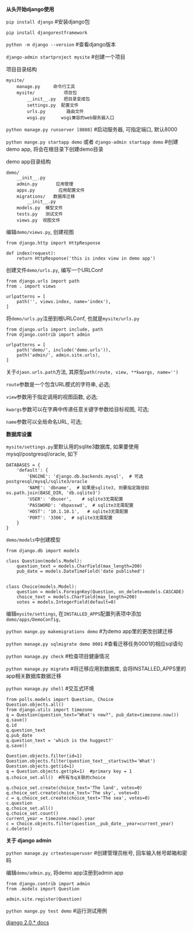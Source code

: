 **从头开始django使用**

`pip install django`  #安装django包

`pip install djangorestframework`

`python -m django --version`  #查看django版本

`django-admin startproject mysite`  #创建一个项目

项目目录结构

```
mysite/
    manage.py     命令行工具
    mysite/           项目包
        __init__.py   把目录变成包
        settings.py  配置文件
        urls.py        路由文件
        wsgi.py      wsgi兼容的web服务器入口
```

`python manage.py runserver [8080]`  #启动服务器, 可指定端口, 默认8000

`python mange.py startapp demo` 或者 `django-admin startapp demo` #创建demo app, 将会在根目录下创建demo目录

demo app目录结构

```
demo/
    __init__.py
    admin.py       应用管理
    apps.py         应用配置文件
    migrations/   数据库迁移
        __init__.py
    models.py  模型文件
    tests.py   测试文件
    views.py  视图文件
```

编辑`demo/views.py`, 创建视图

```
from django.http import HttpResponse

def index(request):
    return HttpResponse('this is index view in demo app')
```

创建文件`demo/urls.py`, 编写一个URLConf

```
from django.urls import path
from . import views

urlpatterns = [
    path('', views.index, name='index'),
]
```

将`demo/urls.py`注册到根URLConf, 也就是`mysite/urls.py`

```
from django.urls import include, path
from django.contrib import admin

urlpatterns = [
    path('demo/', include('demo.urls')),
    path('admin/', admin.site.urls),
]
```

关于`djaon.urls.path`方法, 其原型`path(route, view, **kwargs, name='')`

`route`参数是一个包含URL模式的字符串, 必选;

`view`参数用于指定调用的视图函数, 必选;

`kwargs`参数可以在字典中传递任意关键字参数给目标视图, 可选;

`name`参数可以全局命名URL, 可选;


**数据库设置**

`mysite/settings.py`里默认用的sqlite3数据库, 如果要使用mysql/postgresql/oracle, 如下

```
DATABASES = {
    'default': {
        'ENGINE': 'django.db.backends.mysql',  # 可选postgresql/mysql/sqlite3/oracle
        'NAME': 'dbname',  # 如果是sqlite3, 则要指定路径如 os.path.join(BASE_DIR, 'db.sqlite3')
        'USER': 'dbuser',    # sqlite3无需配置
        'PASSWORD': 'dbpasswd',  # sqlite3无需配置
        'HOST': '10.1.10.1',   # sqlite3无需配置
        'PORT': '3306',  # sqlite3无需配置
    }
}
```

`demo/models`中创建模型

```
from django.db import models

class Question(models.Model):
    question_text = models.CharField(max_length=200)
    pub_date = models.DateTimeField('date published')


class Choice(models.Model):
    question = models.ForeignKey(Question, on_delete=models.CASCADE)
    choice_text = models.CharField(max_length=200)
    votes = models.IntegerField(default=0)
```

编辑`mysite/settings`, 在`INSTALLED_APPS`配置列表项中添加`demo/apps/DemoConfig,`

`python mange.py makemigrations demo`  #为demo app里的更改创建迁移

`python manage.py sqlmigrate demo 0001` #查看迁移任务0001的相应sql语句

`python manage.py check`  #检查项目健康情况

`python manage.py migrate`  #将迁移应用到数据库, 会将INSTALLED_APPS里的app相关数据库数据迁移

`python manage.py shell` #交互式环境

```
from polls.models import Question, Choice
Question.objects.all()
from django.utils import timezone
q = Question(question_text="What's new?", pub_date=timezone.now())
q.save()
q.id
q.question_text
q.pub_date
q.question_text = 'which is the huggest?'
q.save()

Question.objects.filter(id=1)
Question.objects.filter(question_text__startswith='What')
Question.objects.get(id=1)
q = Question.objects.get(pk=1)  #primary key = 1
q.choice_set.all()  #所有与q关联的choice

q.choice_set.create(choice_text='The land', votes=0)
q.choice_set.create(choice_text='The sky', votes=0)
c = q.choice_set.create(choice_text='The sea', votes=0)
c.question
q.choice_set.all()
q.choice_set.count()
current_year = timezone.now().year
c = Choice.objects.filter(question__pub_date__year=current_year)
c.delete()
```

**关于 django admin**

`python manage.py crteatesuperuser`   #创建管理员帐号, 回车输入帐号邮箱和密码

编辑`demo/admin.py`, 将demo app注册到admin app

```
from django.contrib import admin
from .models import Question

admin.site.register(Question)
```

`python mange.py test demo`  #运行测试用例

[django 2.0.* docs](http://python.usyiyi.cn/translate/django2/index.html)